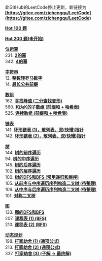 此GitHub的LeetCode停止更新，新链接为
**[https://gitee.com/zichengqu/LeetCode](https://gitee.com/zichengqu/LeetCode)** <br>

**[Hot 100 题](Hot100/README.md)** <br>

**[Hot 200 题(未开始)](Hot100/README.md)** <br>

**[位运算](位运算)** <br>
    231. **[2的幂](位运算/231.%202的幂.java)** <br>
    342. **[4的幂](位运算/342.%204的幂.java)** <br>

**[字符串](字符串)** <br>
    12. **[整数转罗马数字](字符串/12.%20整数转罗马数字.java)** <br>
    14. **[最长公共前缀](字符串/14.%20最长公共前缀.java)** <br>

**[数组](数组)** <br>
    162. **[寻找峰值 (二分查找变形)](数组/162.%20寻找峰值.java)** <br>
    560. **[和为K的子数组 (前缀和 + 哈希表)](数组/560.%20和为K的子数组.java)** <br>
    525. **[连续数组 (前缀和 + 哈希表)](数组/525.%20连续数组.java)** <br>

**[链表](链表)** <br>
    141. **[环形链表 (1)，散列表、双(快慢)指针](链表/141.%20环形链表.java)** <br>
    142. **[环形链表 (2)，散列表、双(快慢)指针](链表/142.%20环形链表%20II.java)** <br>

**[树](树)** <br>
    144. **[树的前序遍历](树/144.%20树的前序遍历.java)** <br>
    94. **[树的中序遍历](树/94.%20树的中序遍历.java)** <br>
    145. **[树的后序遍历](树/145.%20树的后序遍历.java)** <br>
    102. **[树的层序遍历](树/102(no).%20树的层序遍历.java)** <br>
    100. **[树的DFS和BFS (常用递归和层序)](树/100.%20相同的树.java)** <br>
    105. **[从前序与中序遍历序列构造二叉树 (待整理)](树/105.%20从前序与中序遍历序列构造二叉树.java)** <br>
    106. **[从中序与后序遍历序列构造二叉树 (待整理)](树/106.%20从中序与后序遍历序列构造二叉树.java)** <br>
    101. **[对称二叉树 ](树/101.%20对称二叉树.java)** <br>

**[图](图)** <br>
    133. **[图的DFS和BFS](图/133.%20克隆图.java)** <br>
    207. **[课程表 (1) (BFS)](图/207.%20课程表.java)** <br>
    210. **[课程表 (2) (BFS)](图/210.%20课程表%20II.java)** <br>


**[动态规划](动态规划)** <br>
    198. **[打家劫舍 (1) (通项公式)](动态规划/198.%20打家劫舍.java)** <br>
    213. **[打家劫舍 (2) (通项公式)](动态规划/213.%20打家劫舍.java)** <br>
    337. **[打家劫舍 (3) (子解 -> 最终解)](动态规划/337.%20打家劫舍.java)** <br>
